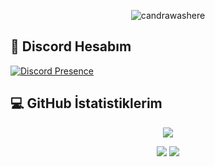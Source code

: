 <p align='center'>
<img src="https://komarev.com/ghpvc/?username=candrawashere&label=Ziyaretçi%20Sayısı&color=blueviolet&style=for-the-badge" alt="candrawashere"/>
</p>

##  👥 Discord Hesabım

[![Discord Presence](https://lanyard.cnrad.dev/api/823168252778774579)](https://discord.com/users/823168252778774579)

## 💻 GitHub İstatistiklerim
<p align = 'center'>
    <img src='https://github-readme-streak-stats.herokuapp.com/?user=candrawashere&theme=gotham&hide_border=true'>
</p>
<p align = 'center'>
    <img src='https://github-readme-stats.vercel.app/api?username=candrawashere&count_private=true&include_all_commits=true&show_icons=true&theme=gotham&hide_border=true&line_height=27'/>
    <img src='https://github-readme-stats.vercel.app/api/top-langs/?username=candrawashere&show_icons=true&hide=php,html,typescript,css,markdown,python&theme=gotham&line_height=27&hide_border=true'/>
</p>
